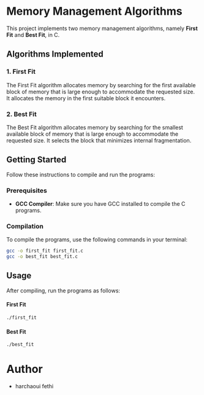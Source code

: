 # Memory Management Algorithms

This project implements two memory management algorithms, namely **First Fit** and **Best Fit**, in C.

## Algorithms Implemented

### 1. First Fit

The First Fit algorithm allocates memory by searching for the first available block of memory that is large enough to accommodate the requested size. It allocates the memory in the first suitable block it encounters.

### 2. Best Fit

The Best Fit algorithm allocates memory by searching for the smallest available block of memory that is large enough to accommodate the requested size. It selects the block that minimizes internal fragmentation.

## Getting Started

Follow these instructions to compile and run the programs:

### Prerequisites

- **GCC Compiler**: Make sure you have GCC installed to compile the C programs.

### Compilation

To compile the programs, use the following commands in your terminal:

```bash
gcc -o first_fit first_fit.c
gcc -o best_fit best_fit.c
```
## Usage

After compiling, run the programs as follows:

#### First Fit

```bash
./first_fit
```
#### Best Fit
```bash
./best_fit
```
# Author
- harchaoui fethi
